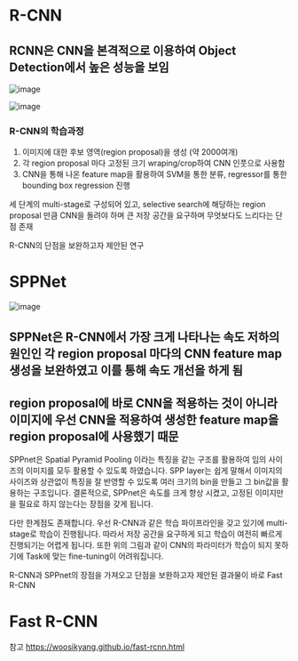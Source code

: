 # R-CNN

## RCNN은 CNN을 본격적으로 이용하여 Object Detection에서 높은 성능을 보임
![image](https://user-images.githubusercontent.com/72767245/102717097-76253b80-4323-11eb-88bf-31440ac348ce.png)

![image](https://user-images.githubusercontent.com/72767245/102716925-46c1ff00-4322-11eb-998f-34aafdd6eb0c.png)

### R-CNN의 학습과정
1. 이미지에 대한 후보 영역(region proposal)을 생성 (약 2000여개)
2. 각 region proposal 마다 고정된 크기 wraping/crop하여 CNN 인풋으로 사용함
3. CNN을 통해 나온 feature map을 활용하여 SVM을 통한 분류, regressor를 통한 bounding box regression 진행

세 단계의 multi-stage로 구성되어 있고, selective search에 해당하는 region proposal 만큼 CNN을 돌려야 하며 큰 저장 공간을 요구하며 무엇보다도 느리다는 단점 존재

R-CNN의 단점을 보완하고자 제안된 연구

# SPPNet
![image](https://user-images.githubusercontent.com/72767245/102716951-796bf780-4322-11eb-8fe3-867b3a206164.png)

## SPPNet은 R-CNN에서 가장 크게 나타나는 속도 저하의 원인인 각 region proposal 마다의 CNN feature map 생성을 보완하였고 이를 통해 속도 개선을 하게 됨
## region proposal에 바로 CNN을 적용하는 것이 아니라 이미지에 우선 CNN을 적용하여 생성한 feature map을 region proposal에 사용했기 때문

SPPnet은 Spatial Pyramid Pooling 이라는 특징을 같는 구조를 활용하여 임의 사이즈의 이미지를 모두 활용할 수 있도록 하였습니다. SPP layer는 쉽게 말해서 이미지의 사이즈와 상관없이 특징을 잘 반영할 수 있도록 여러 크기의 bin을 만들고 그 bin값을 활용하는 구조입니다. 결론적으로, SPPnet은 속도를 크게 향상 시켰고, 고정된 이미지만을 필요로 하지 않는다는 장점을 갖게 됩니다.

다만 한계점도 존재합니다. 우선 R-CNN과 같은 학습 파이프라인을 갖고 있기에 multi-stage로 학습이 진행됩니다. 따라서 저장 공간을 요구하게 되고 학습이 여전히 빠르게 진행되기는 어렵게 됩니다. 또한 위의 그림과 같이 CNN의 파라미터가 학습이 되지 못하기에 Task에 맞는 fine-tuning이 어려워집니다.

R-CNN과 SPPnet의 장점을 가져오고 단점을 보완하고자 제안된 결과물이 바로 Fast R-CNN

# Fast R-CNN


참고
<url>https://woosikyang.github.io/fast-rcnn.html</url>
